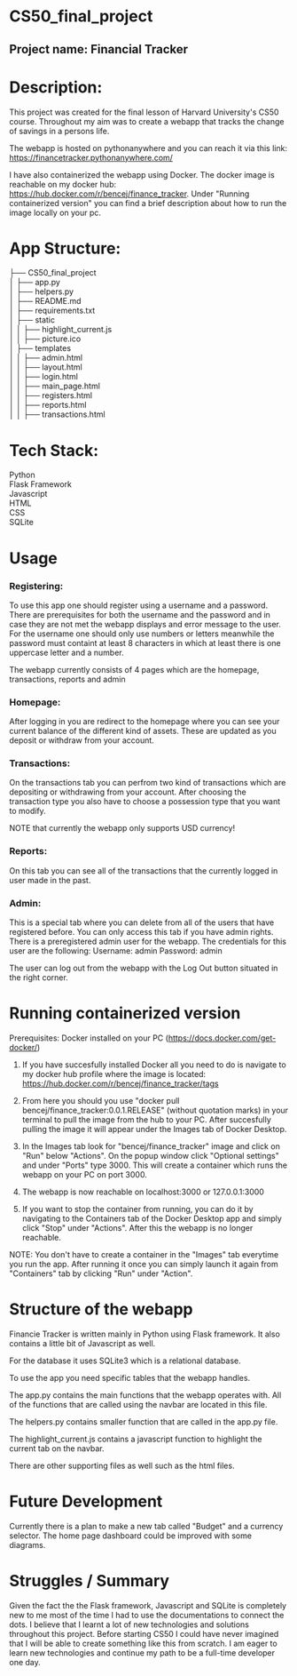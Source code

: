 # CS50_final_project 

## Project name: Financial Tracker  
  
# Description:  

This project was created for the final lesson of Harvard University's CS50 course. Throughout my aim was to create a webapp that tracks the change of savings in a persons life. 

The webapp is hosted on pythonanywhere and you can reach it via this link: https://financetracker.pythonanywhere.com/

I have also containerized the webapp using Docker. The docker image is reachable on my docker hub: https://hub.docker.com/r/bencej/finance_tracker. Under "Running containerized version" you can find a brief description about how to run the image locally on your pc.


# App Structure:

├── CS50_final_project  
│   ├── app.py  
│   ├── helpers.py  
│   ├── README.md  
│   ├── requirements.txt  
│   ├── static  
│   │   ├── highlight_current.js  
│   │   ├── picture.ico  
│   ├── templates  
│   │   ├── admin.html  
│   │   ├── layout.html  
│   │   ├── login.html  
│   │   ├── main_page.html  
│   │   ├── registers.html  
│   │   ├── reports.html  
│   │   ├── transactions.html  


# Tech Stack:

Python  
Flask Framework  
Javascript  
HTML  
CSS  
SQLite  

# Usage

### Registering:  

To use this app one should register using a username and a password. There are prerequisites for both the username and the password and in case they are not met the webapp displays and error message to the user. For the username one should only use numbers or letters meanwhile the password must containt at least 8 characters in which at least there is one uppercase letter and a number.

The webapp currently consists of 4 pages which are the homepage, transactions, reports and admin

### Homepage:  

After logging in you are redirect to the homepage where you can see your current balance of the different kind of assets. These are updated as you deposit or withdraw from your account.

### Transactions:  

On the transactions tab you can perfrom two kind of transactions which are depositing or withdrawing from your account. After choosing the transaction type you also have to choose a possession type that you want to modify. 

NOTE that currently the webapp only supports USD currency!

### Reports:  

On this tab you can see all of the transactions that the currently logged in user made in the past.

### Admin:  

This is a special tab where you can delete from all of the users that have registered before. You can only access this tab if you have admin rights. There is a preregistered admin user for the webapp.
The credentials for this user are the following:
Username: admin
Password: admin

The user can log out from the webapp with the Log Out button situated in the right corner.

# Running containerized version

Prerequisites: Docker installed on your PC (https://docs.docker.com/get-docker/)

1. If you have succesfully installed Docker all you need to do is navigate to my docker hub profile where the image is located: https://hub.docker.com/r/bencej/finance_tracker/tags

2. From here you should you use "docker pull bencej/finance_tracker:0.0.1.RELEASE" (without quotation marks) in your terminal to pull the image from the hub to your PC. After succesfully pulling the image it will appear under the Images tab of Docker Desktop. 

3. In the Images tab look for "bencej/finance_tracker" image and click on "Run" below "Actions". On the popup window click "Optional settings" and under "Ports" type 3000. This will create a container which runs the webapp on your PC on port 3000.

4. The webapp is now reachable on localhost:3000 or 127.0.0.1:3000

5. If you want to stop the container from running, you can do it by navigating to the Containers tab of the Docker Desktop app and simply click "Stop" under "Actions". After this the webapp is no longer reachable.

NOTE: You don't have to create a container in the "Images" tab everytime you run the app. After running it once you can simply launch it again from "Containers" tab by clicking "Run" under "Action".

# Structure of the webapp  

Financie Tracker is written mainly in Python using Flask framework. It also contains a little bit of Javascript as well.

For the database it uses SQLite3 which is a relational database.

To use the app you need specific tables that the webapp handles.

The app.py contains the main functions that the webapp operates with. All of the functions that are called using the navbar are located in this file.

The helpers.py contains smaller function that are called in the app.py file.

The highlight_current.js contains a javascript function to highlight the current tab on the navbar.

There are other supporting files as well such as the html files.

# Future Development  

Currently there is a plan to make a new tab called "Budget" and a currency selector. The home page dashboard could be improved with some diagrams.

# Struggles / Summary 

Given the fact the the Flask framework, Javascript and SQLite is completely new to me most of the time I had to use the documentations to connect the dots. 
I believe that I learnt a lot of new technologies and solutions throughout this project. Before starting CS50 I could have never imagined that I will be able to create something like this from scratch. I am eager to learn new technologies and continue my path to be a full-time developer one day.



